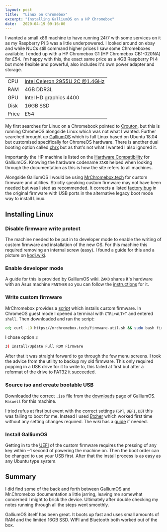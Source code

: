 ```yaml
---
layout: post
title:  "Linux on Chromebox"
excerpt: "Installing GalliumOS on a HP Chromebox"
date:   2020-04-19 09:16:00
---
```


I wanted a small x86 machine to have running 24/7 with some services on it as my Raspberry Pi 3 was a little underpowered. I looked around on ebay and while NUCs still command higher prices I saw some Chromeboxes available. I ended up with a HP Chromebox G1 (HP Chromebox CB1-020NA) for £54. I'm happy with this, the exact same price as a 4GB Raspberry Pi 4 but more flexible and powerful, also includes it's own power adapter and storage.

| | |
|--|--|
| CPU | [Intel Celeron 2955U 2C @1.4GHz](https://ark.intel.com/content/www/us/en/ark/products/75608/intel-celeron-processor-2955u-2m-cache-1-40-ghz.html) |
| RAM | 4GB DDR3L |
| GPU | Intel HD graphics 4400 |
| Disk | 16GB SSD |
| Price | £54 |

My first searches for Linux on a Chromebook pointed to [Crouton](https://github.com/dnschneid/crouton), but this is running ChromeOS alongside Linux which was not what I wanted. Further searched brought up [GalliumOS](https://galliumos.org/) which is full Linux based on Ubuntu 18.04 but customised specifically for ChromeOS hardware. There is another dual booting option called [chrx](https://chrx.org/) but as that's not what I wanted I also ignored it.

Importantly the HP machine is listed on the [Hardware Compatibility](https://wiki.galliumos.org/Hardware_Compatibility) for GalliumOS. Knowing the hardware codename `ZAKO` helped when looking through the documentation as this is how the site refers to all machines.

Alongside GalliumOS I would be using [MrChromebox.tech](https://mrchromebox.tech) for custom firmware and utilities.
Strictly speaking custom firmware may not have been needed but was listed as recommended. It corrects a listed [factory bug](https://wiki.galliumos.org/Firmware#Factory_Bugs) in the original firmware with USB ports in the alternative legacy boot mode way to install Linux.

## Installing Linux

### Disable firmware write protect

The machine needed to be put in to developer mode to enable the writing of custom firmware and installation of the new OS. For this machine this required removing an internal screw (easy). I found a guide for this and a picture on [kodi.wiki](https://kodi.wiki/view/Chromebox#Device_Preparation).

### Enable developer mode

A guide for this is provided by GalliumOS wiki. `ZAKO` shares it's hardware with an Asus machine `PANTHER` so you can follow the [instructions](https://wiki.galliumos.org/Installing/Panther#Enable_Developer_Mode_and_Boot_Flags) for it.

### Write custom firmware

MrChromebox provides a [script](https://mrchromebox.tech/#fwscript) which installs custom firmware.
In ChromeOS guest mode I opened a terminal with `CTRL+ALT+T` and entered `shell`. Then downloaded and ran the script:

```bash
cd; curl -LO https://mrchromebox.tech/firmware-util.sh && sudo bash firmware-util.sh
```

I chose option `3`
```bash
3) Install/Update Full ROM Firmware
```

After that it was straight forward to go through the few menu screens. I took the advice from the utility to backup my old firmware. This only required popping in a USB drive for it to write to, this failed at first but after a reformat of the drive to FAT32 it succeeded.

### Source iso and create bootable USB

Downloaded the correct `.iso` file from the [downloads](https://galliumos.org/download) page of GalliumOS. `Haswell` for this machine.

I tried [rufus](https://rufus.ie/) at first but event with the correct settings (`GPT`, `UEFI`, `DD`) this was failing to boot for me. Instead I used [Etcher](https://www.balena.io/etcher/) which worked first time without any setting changes required. The wiki has a [guide](https://wiki.galliumos.org/Installing/Creating_Bootable_USB#On_Windows.2C_macOS_.28OS_X.29.2C_and_Linux_.28using_Etcher.29) if needed.

### Install GalliumOS

Getting in to the [UEFI](https://mrchromebox.tech/#bootmodes) of the custom firmware requires the pressing of any key within ~1 second of powering the machine on. Then the boot order can be changed to use your USB first. After that the install process is as easy as any Ubuntu type system.

## Summary

I did find some of the back and forth between GalliumOS and Mr.Chromebox documentation a little jarring, leaving me somewhat concerned I might to brick the device. Ultimately after double checking my notes running through all the steps went smoothly.

GalliumOS itself has been great. It boots up fast and uses small amounts of RAM and the limited 16GB SSD. WIFI and Bluetooth both worked out of the box.
